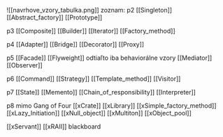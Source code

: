![[navrhove_vzory_tabulka.png]]
zoznam:
p2
[[Singleton]]
[[Abstract_factory]]
[[Prototype]]

p3
[[Composite]]
[[Builder]]
[[Iterator]]
[[Factory_method]]

p4
[[Adapter]]
[[Bridge]]
[[Decorator]]
[[Proxy]]

p5
[[Facade]]
[[Flyweight]]
odtiaľto iba behaviorálne vzory
[[Mediator]]
[[Observer]]

p6
[[Command]]
[[Strategy]]
[[Template_method]]
[[Visitor]]

p7
[[State]]
[[Memento]]
[[Chain_of_responsibility]]
[[Interpreter]]

p8
mimo Gang of Four
[[xCrate]]
[[xLibrary]]
[[xSimple_factory_method]]
[[xLazy_Initiation]]
[[xNull_object]]
[[xMultiton]]
[[xObject_pool]]

[[xServant]]
[[xRAII]]
blackboard